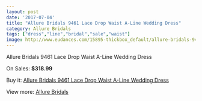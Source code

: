 ```yaml
---
layout: post
date: '2017-07-04'
title: "Allure Bridals 9461 Lace Drop Waist A-Line Wedding Dress"
category: Allure Bridals
tags: ["dress","line","bridal","sale","waist"]
image: http://www.eudances.com/15895-thickbox_default/allure-bridals-9461-lace-drop-waist-a-line-wedding-dress.jpg
---
```

Allure Bridals 9461 Lace Drop Waist A-Line Wedding Dress

On Sales: **$318.99**
<a href="https://www.eudances.com/en/allure-bridals/4681-allure-bridals-9461-lace-drop-waist-a-line-wedding-dress.html"><amp-img layout="responsive" width="600" height="600" src="//www.eudances.com/15895-thickbox_default/allure-bridals-9461-lace-drop-waist-a-line-wedding-dress.jpg" alt="Allure Bridals 9461 Lace Drop Waist A-Line Wedding Dress 0" /></a>
<a href="https://www.eudances.com/en/allure-bridals/4681-allure-bridals-9461-lace-drop-waist-a-line-wedding-dress.html"><amp-img layout="responsive" width="600" height="600" src="//www.eudances.com/15900-thickbox_default/allure-bridals-9461-lace-drop-waist-a-line-wedding-dress.jpg" alt="Allure Bridals 9461 Lace Drop Waist A-Line Wedding Dress 1" /></a>
<a href="https://www.eudances.com/en/allure-bridals/4681-allure-bridals-9461-lace-drop-waist-a-line-wedding-dress.html"><amp-img layout="responsive" width="600" height="600" src="//www.eudances.com/15899-thickbox_default/allure-bridals-9461-lace-drop-waist-a-line-wedding-dress.jpg" alt="Allure Bridals 9461 Lace Drop Waist A-Line Wedding Dress 2" /></a>
<a href="https://www.eudances.com/en/allure-bridals/4681-allure-bridals-9461-lace-drop-waist-a-line-wedding-dress.html"><amp-img layout="responsive" width="600" height="600" src="//www.eudances.com/15898-thickbox_default/allure-bridals-9461-lace-drop-waist-a-line-wedding-dress.jpg" alt="Allure Bridals 9461 Lace Drop Waist A-Line Wedding Dress 3" /></a>
<a href="https://www.eudances.com/en/allure-bridals/4681-allure-bridals-9461-lace-drop-waist-a-line-wedding-dress.html"><amp-img layout="responsive" width="600" height="600" src="//www.eudances.com/15897-thickbox_default/allure-bridals-9461-lace-drop-waist-a-line-wedding-dress.jpg" alt="Allure Bridals 9461 Lace Drop Waist A-Line Wedding Dress 4" /></a>
<a href="https://www.eudances.com/en/allure-bridals/4681-allure-bridals-9461-lace-drop-waist-a-line-wedding-dress.html"><amp-img layout="responsive" width="600" height="600" src="//www.eudances.com/15896-thickbox_default/allure-bridals-9461-lace-drop-waist-a-line-wedding-dress.jpg" alt="Allure Bridals 9461 Lace Drop Waist A-Line Wedding Dress 5" /></a>

Buy it: [Allure Bridals 9461 Lace Drop Waist A-Line Wedding Dress](https://www.eudances.com/en/allure-bridals/4681-allure-bridals-9461-lace-drop-waist-a-line-wedding-dress.html "Allure Bridals 9461 Lace Drop Waist A-Line Wedding Dress")

View more: [Allure Bridals](https://www.eudances.com/en/2-allure-bridals "Allure Bridals")